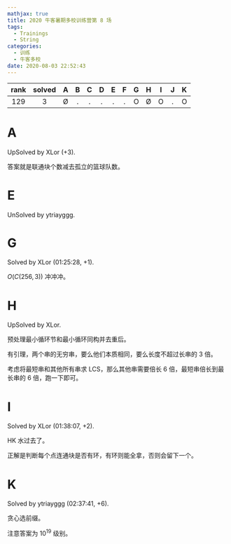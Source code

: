 ```yaml
---
mathjax: true
title: 2020 牛客暑期多校训练营第 8 场
tags:
  - Trainings
  - String
categories:
  - 训练
  - 牛客多校
date: 2020-08-03 22:52:43
---
```


| rank | solved |  A  |  B  |  C  |  D  |  E  |  F  |  G  |  H  |  I  |  J  |  K  |
| :--: | :----: | :-: | :-: | :-: | :-: | :-: | :-: | :-: | :-: | :-: | :-: | :-: |
| 129  |   3    |  Ø  |  .  |  .  |  .  |  .  |  .  |  O  |  Ø  |  O  |  .  |  O  |

<!--more-->

# A

UpSolved by XLor (+3).

答案就是联通块个数减去孤立的篮球队数。

# E

UnSolved by ytriayggg.

# G

Solved by XLor (01:25:28, +1).

$O(C(256,3))$ 冲冲冲。

# H

UpSolved by XLor.

预处理最小循环节和最小循环同构并去重后。

有引理，两个串的无穷串，要么他们本质相同，要么长度不超过长串的 $3$ 倍。

考虑将最短串和其他所有串求 LCS，那么其他串需要倍长 $6$ 倍，最短串倍长到最长串的 $6$ 倍，跑一下即可。

# I

Solved by XLor (01:38:07, +2).

HK 水过去了。

正解是判断每个点连通块是否有环，有环则能全拿，否则会留下一个。

# K

Solved by ytriayggg (02:37:41, +6).

贪心选前缀。

注意答案为 $10^{19}$ 级别。
